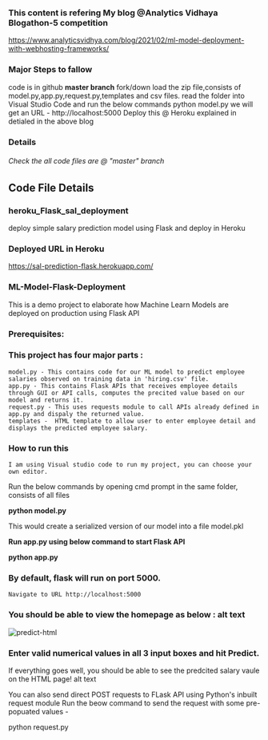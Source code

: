 ###  This content is refering My blog @Analytics Vidhaya Blogathon-5 competition 
https://www.analyticsvidhya.com/blog/2021/02/ml-model-deployment-with-webhosting-frameworks/

### Major Steps to fallow
code is in github **master branch** 
fork/down load the zip file,consists of model.py,app.py,request.py,templates and csv files.
read the folder into Visual Studio Code 
and run the below commands 
python model.py
we will get an URL - http://localhost:5000
Deploy this @ Heroku explained in detialed in the above blog

### Details
###### Check the all code files are @ "master" branch

## Code File Details
### heroku_Flask_sal_deployment
deploy simple salary prediction model using Flask and deploy in Heroku

### Deployed URL in Heroku
https://sal-prediction-flask.herokuapp.com/

### ML-Model-Flask-Deployment

This is a demo project to elaborate how Machine Learn Models are deployed on production using Flask API
### Prerequisites:

### This project has four major parts :

    model.py - This contains code for our ML model to predict employee salaries observed on training data in 'hiring.csv' file.
    app.py - This contains Flask APIs that receives employee details through GUI or API calls, computes the precited value based on our model and returns it.
    request.py - This uses requests module to call APIs already defined in app.py and dispaly the returned value.
    templates -  HTML template to allow user to enter employee detail and displays the predicted employee salary.

### How to run this 

    I am using Visual studio code to run my project, you can choose your own editor.
   Run the below commands by opening cmd prompt in the same folder, consists of all files
   
**python model.py** 

This would create a serialized version of our model into a file model.pkl

**Run app.py using below command to start Flask API**

**python app.py**

### By default, flask will run on port 5000.

    Navigate to URL http://localhost:5000

### You should be able to view the homepage as below : alt text



![predict-html](https://user-images.githubusercontent.com/66937023/104154522-1f36f180-540b-11eb-94bf-803bbd47b0f8.PNG)



### Enter valid numerical values in all 3 input boxes and hit Predict.

If everything goes well, you should be able to see the predcited salary vaule on the HTML page! alt text

You can also send direct POST requests to FLask API using Python's inbuilt request module Run the beow command to send the request with some pre-popuated values -

python request.py

